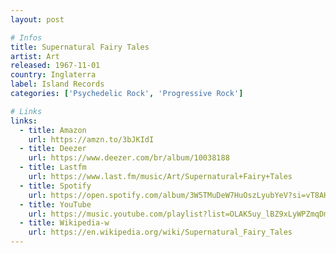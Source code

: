```yaml
---
layout: post

# Infos
title: Supernatural Fairy Tales
artist: Art
released: 1967-11-01
country: Inglaterra
label: Island Records
categories: ['Psychedelic Rock', 'Progressive Rock']

# Links
links:
  - title: Amazon
    url: https://amzn.to/3bJKIdI
  - title: Deezer
    url: https://www.deezer.com/br/album/10038188
  - title: Lastfm
    url: https://www.last.fm/music/Art/Supernatural+Fairy+Tales
  - title: Spotify
    url: https://open.spotify.com/album/3W5TMuDeW7HuOszLyubYeV?si=vT8AH74zQTuvrAsPQhbAjQ
  - title: YouTube
    url: https://music.youtube.com/playlist?list=OLAK5uy_lBZ9xLyWPZmqDmqqOTLSmn3kw6XBIo5cQ
  - title: Wikipedia-w
    url: https://en.wikipedia.org/wiki/Supernatural_Fairy_Tales
---
```

